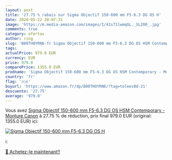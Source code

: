 ```yaml
---
layout: post
title: '27.75 % rabais sur Sigma Objectif 150-600 mm F5-6.3 DG OS H'
date: 2020-05-22 20:07:31
image: 'https://m.media-amazon.com/images/I/41s71lwmqGL._SL200_.jpg'
comments: true
category: ofertas
author: ring
slug: 'B00THOYRN6-fr Sigma Objectif 150-600 mm F5-6.3 DG OS HSM Contemporary -...'
tags: 
actualPrice: 979.0 EUR
currency: EUR
price: 979.0
comparePrice: 1355.0 EUR
prodname: 'Sigma Objectif 150-600 mm F5-6.3 DG OS HSM Contemporary - Monture Canon'
country: 'fr'
flag: '🇫🇷'
buyurl: 'https://www.amazon.fr/dp/B00THOYRN6/?tag=tolees0d-21'
descuento: '27.75'
average: '979.0'
---
```


Vous avez [Sigma Objectif 150-600 mm F5-6.3 DG OS HSM Contemporary - Monture Canon](https://www.amazon.fr/dp/B00THOYRN6/?tag=tolees0d-21)  à  27.75 % de réduction, prix final  979.0 EUR (original: 1355.0 EUR) ici:

[![Sigma Objectif 150-600 mm F5-6.3 DG OS H](https://m.media-amazon.com/images/I/41s71lwmqGL._SL200_.jpg)](https://www.amazon.fr/dp/B00THOYRN6/?tag=tolees0d-21)

ℹ️:


[🛒 Achetez-le maintenant!!](https://www.amazon.fr/dp/B00THOYRN6/?tag=tolees0d-21)
